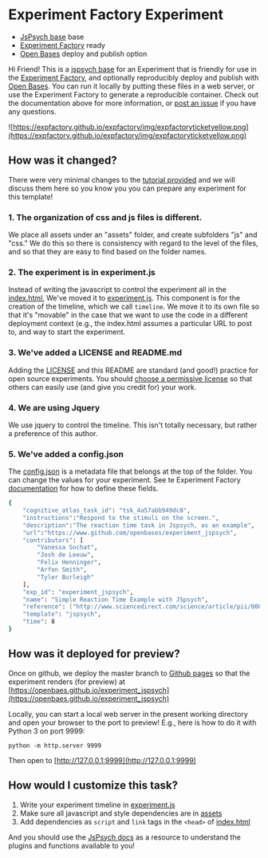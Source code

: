 # Experiment Factory Experiment

 - [JsPsych base](https://jspsych.org) base
 - [Experiment Factory](https://expfactory.github.io) ready
 - [Open Bases](https://openbases.github.io) deploy and publish option

Hi Friend! This is a [jspsych base](https://jspsych.org) for an Experiment that is friendly for use in the [Experiment Factory](https://expfactory.github.io/expfactory), and optionally reproducibly deploy and publish with [Open Bases](https://openbases.github.io). You can run it locally by putting these files in a web server, or use the Experiment Factory to generate a reproducible container. Check out the documentation above for more information, or [post an issue](https://www.github.com/expfactory/expfactory/issues) if you have any questions.

![https://expfactory.github.io/expfactory/img/expfactoryticketyellow.png](https://expfactory.github.io/expfactory/img/expfactoryticketyellow.png)

## How was it changed?

There were very minimal changes to the [tutorial provided](https://www.jspsych.org/tutorials/rt-task/) and we will discuss
them here so you know you you can prepare any experiment for this template!

### 1. The organization of css and js files is different.

We place all assets under an "assets" folder, and create subfolders "js" and "css."
We do this so there is consistency with regard to the level of the files, and so
that they are easy to find based on the folder names. 

### 2. The experiment is in experiment.js

Instead of writing the javascript to control the experiment all in the [index.html](index.html), We've moved it to [experiment.js](experiment.js). This component is for the creation of the timeline, which we call `timeline`. We move it to its own file
so that it's "movable" in the case that we want to use the code in a different
deployment context (e.g., the index.html assumes a particular URL to post to, and way
to start the experiment.


### 3. We've added a LICENSE and README.md

Adding the [LICENSE](LICENSE) and this README are standard (and good!) practice for
open source experiments. You should 
[choose a permissive license](https://choosealicense.com/) so that
others can easily use (and give you credit for) your work.

### 4. We are using Jquery

We use jquery to control the timeline. This isn't totally necessary, but rather
a preference of this author.

### 5. We've added a config.json

The [config.json](config.json) is a metadata file that belongs at the top
of the folder. You can change the values for your experiment. See te Experiment
Factory [documentation](https://expfactory.github.io/contribute) for how to define these fields.

```bash
{
    "cognitive_atlas_task_id": "tsk_4a57abb949dc8",
    "instructions":"Respond to the stimuli on the screen.",
    "description":"The reaction time task in Jspsych, as an example",
    "url":"https://www.github.com/openbases/experiment_jspsych",
    "contributors": [
        "Vanessa Sochat",
        "Josh de Leeuw",
        "Felix Henninger",
        "Arfon Smith",
        "Tyler Burleigh"
    ],
    "exp_id": "experiment_jspsych",
    "name": "Simple Reaction Time Example with JSpsych",
    "reference": ["http://www.sciencedirect.com/science/article/pii/0001691869900651"],
    "template": "jspsych",
    "time": 8
}
```

## How was it deployed for preview?

Once on github, we deploy the master branch to 
[Github pages](https://help.github.com/articles/configuring-a-publishing-source-for-github-pages/) so that the experiment
renders (for preview) at [https://openbaes.github.io/experiment_jspsych](https://openbaes.github.io/experiment_jspsych)

Locally, you can start a local web server in the present working directory and open your
browser to the port to preview! E.g., here is how to do it with Python 3 on port 9999:

```
python -m http.server 9999
```

Then open to [http://127.0.0.1:9999](http://127.0.0.1:9999)

## How would I customize this task?

 1. Write your experiment timeline in [experiment.js](experiment.js)
 2. Make sure all javascript and style dependencies are in [assets](assets)
 3. Add dependencies as `script` and `link` tags in the `<head>` of [index.html](index.html)

And you should use the [JsPsych docs](https://www.jspsych.org/core_library/jspsych-core/) as a resource to understand the plugins and
functions available to you!
